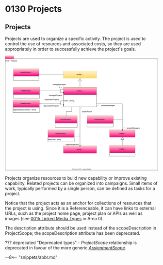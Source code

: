 <!-- SPDX-License-Identifier: CC-BY-4.0 -->
<!-- Copyright Contributors to the Egeria project. -->

# 0130 Projects

## Projects

Projects are used to organize a specific activity. The project is used to control the use of resources and associated costs, so they are used appropriately in order to successfully achieve the project's goals.

![UML](0130-Projects.svg)

Projects organize resources to build new capability or improve existing capability. Related projects can be organized into campaigns. Small items of work, typically performed by a single person, can be defined as tasks for a project.

Notice that the project acts as an anchor for collections of resources that the project is using. Since it is a Referenceable, it can have links to external URLs, such as the project home page, project plan or APIs as well as images (see [0015 Linked Media Types](/types/0/0015-Linked-Media-Types) in Area 0).

The description attribute should be used instead of the scopeDescription in ProjectScope; the scopeDescription attribute has been deprecated.  

??? deprecated "Deprecated types"
    - *ProjectScope* relationship is deprecated in favour of the more generic [*AssignmentScope*](/types/1/0120-Assignment-Scopes).

--8<-- "snippets/abbr.md"
